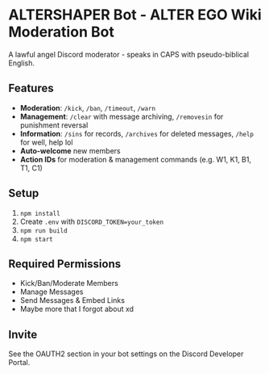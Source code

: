 # ALTERSHAPER Bot - ALTER EGO Wiki Moderation Bot
A lawful angel Discord moderator - speaks in CAPS with pseudo-biblical English.

## Features
- **Moderation**: `/kick`, `/ban`, `/timeout`, `/warn`
- **Management**: `/clear` with message archiving, `/removesin` for punishment reversal
- **Information**: `/sins` for records, `/archives` for deleted messages, `/help` for well, help lol
- **Auto-welcome** new members
- **Action IDs** for moderation & management commands (e.g. W1, K1, B1, T1, C1)

## Setup
1. `npm install`
2. Create `.env` with `DISCORD_TOKEN=your_token`
3. `npm run build`
4. `npm start`

## Required Permissions
- Kick/Ban/Moderate Members
- Manage Messages
- Send Messages & Embed Links
- Maybe more that I forgot about xd

## Invite
See the OAUTH2 section in your bot settings on the Discord Developer Portal.